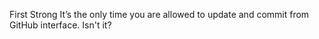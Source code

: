 First Strong It’s the only time you are allowed to update and commit from GitHub interface. Isn't it?
